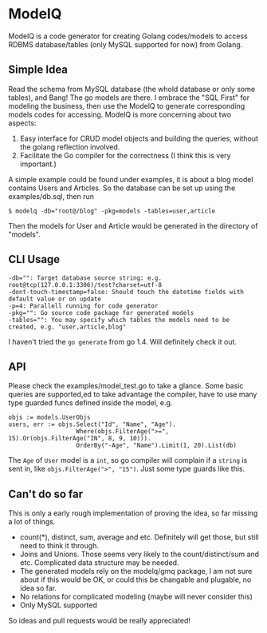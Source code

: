 ModelQ
===============

ModelQ is a code generator for creating Golang codes/models to access RDBMS database/tables (only MySQL supported for now) from Golang.

Simple Idea
---------------

Read the schema from MySQL database (the whold database or only some tables), and Bang! The go models are there. I embrace the "SQL First" for modeling the business, then use the ModelQ to generate corresponding models codes for accessing. ModelQ is more concerning about two aspects:

1. Easy interface for CRUD model objects and building the queries, without the golang reflection involved.
2. Facilitate the Go compiler for the correctness (I think this is very important.)

A simple example could be found under examples, it is about a blog model contains Users and Articles. So the database can be set up using the examples/db.sql, then run

```
$ modelq -db="root@/blog" -pkg=models -tables=user,article
```

Then the models for User and Article would be generated in the directory of "models".

CLI Usage
---------------
```
-db="": Target database source string: e.g. root@tcp(127.0.0.1:3306)/test?charset=utf-8
-dont-touch-timestamp=false: Should touch the datetime fields with default value or on update
-p=4: Parallell running for code generator
-pkg="": Go source code package for generated models
-tables="": You may specify which tables the models need to be created, e.g. "user,article,blog"
```

I haven't tried the `go generate` from go 1.4. Will definitely check it out.

API
---------------

Please check the examples/model_test.go to take a glance. Some basic queries are supported,ed to take advantage the compiler, have to use many type guarded funcs defined inside the model, e.g.

```
objs := models.UserObjs
users, err := objs.Select("Id", "Name", "Age").
                   Where(objs.FilterAge(">=", 15).Or(objs.FilterAge("IN", 8, 9, 10))).
                   OrderBy("-Age", "Name").Limit(1, 20).List(db)

```

The `Age` of `User` model is a `int`, so go compiler will complain if a `string` is sent in, like `objs.FilterAge(">", "15")`. Just some type guards like this.

Can't do so far
---------------

This is only a early rough implementation of proving the idea, so far missing a lot of things.

* count(*), distinct, sum, average and etc. Definitely will get those, but still need to think it through.
* Joins and Unions. Those seems very likely to the count/distinct/sum and etc. Complicated data structure may be needed.
* The generated models rely on the modelq/gmq package, I am not sure about if this would be OK, or could this be changable and plugable, no idea so far.
* No relations for complicated modeling (maybe will never consider this)
* Only MySQL supported

So ideas and pull requests would be really appreciated!